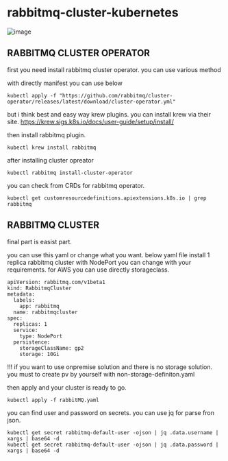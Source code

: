 # rabbitmq-cluster-kubernetes

![image](https://github.com/user-attachments/assets/8dbf7c04-f843-41cd-94e1-32ed3e1095d9)

## RABBITMQ CLUSTER OPERATOR

first you need install rabbitmq cluster operator. you can use various method

with directly manifest you can use below

```
kubectl apply -f "https://github.com/rabbitmq/cluster-operator/releases/latest/download/cluster-operator.yml"
```

but i think best and easy way krew plugins. you can install krew via their site. https://krew.sigs.k8s.io/docs/user-guide/setup/install/

then install rabbitmq plugin.

```kubectl krew install rabbitmq```

after installing cluster opreator

```kubectl rabbitmq install-cluster-operator```

you can check from CRDs for rabbitmq operator.

```kubectl get customresourcedefinitions.apiextensions.k8s.io | grep rabbitmq```

## RABBITMQ CLUSTER

final part is easist part.

you can use this yaml or change what you want. below yaml file install 1 replica rabbitmq cluster with NodePort you can change with your requirements.
for AWS you can use directly storageclass.

```
apiVersion: rabbitmq.com/v1beta1
kind: RabbitmqCluster
metadata:
  labels:
    app: rabbitmq
  name: rabbitmqcluster
spec:
  replicas: 1
  service:
    type: NodePort
  persistence:
    storageClassName: gp2
    storage: 10Gi
```

!!! if you want to use onpremise solution and there is no storage solution. you must to create pv by yourself with non-storage-definiton.yaml

then apply and your cluster is ready to go.

```kubectl apply -f rabbitMQ.yaml```

you can find user and password on secrets. you can use jq for parse fron json. 

```
kubectl get secret rabbitmq-default-user -ojson | jq .data.username | xargs | base64 -d
kubectl get secret rabbitmq-default-user -ojson | jq .data.password | xargs | base64 -d
```


